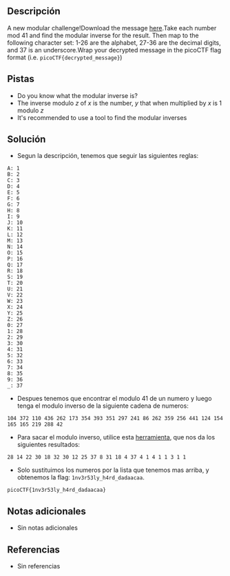 ## Descripción
A new modular challenge!Download the message [here](https://artifacts.picoctf.net/c/179/message.txt).Take each number mod 41 and find the modular inverse for the result. Then map to the following character set: 1-26 are the alphabet, 27-36 are the decimal digits, and 37 is an underscore.Wrap your decrypted message in the picoCTF flag format (i.e. `picoCTF{decrypted_message}`)

## Pistas
- Do you know what the modular inverse is?
- The inverse modulo _z_ of _x_ is the number, _y_ that when multiplied by _x_ is 1 modulo _z_
- It's recommended to use a tool to find the modular inverses

## Solución
- Segun la descripción, tenemos que seguir las siguientes reglas:



```
A: 1
B: 2
C: 3
D: 4
E: 5
F: 6
G: 7
H: 8
I: 9
J: 10
K: 11
L: 12
M: 13
N: 14
O: 15
P: 16
Q: 17
R: 18
S: 19
T: 20
U: 21
V: 22
W: 23
X: 24
Y: 25
Z: 26
0: 27
1: 28
2: 29
3: 30
4: 31
5: 32
6: 33
7: 34
8: 35
9: 36
_: 37
```

- Despues tenemos que encontrar el modulo 41 de un numero y luego tenga el modulo inverso de la siguiente cadena de numeros:

```
104 372 110 436 262 173 354 393 351 297 241 86 262 359 256 441 124 154 165 165 219 288 42 
```

- Para sacar el modulo inverso, utilice esta [herramienta](https://planetcalc.com/3311/), que nos da los siguientes resultados:

```
28 14 22 30 18 32 30 12 25 37 8 31 18 4 37 4 1 4 1 1 3 1 1
```

- Solo sustituimos los numeros por la lista que tenemos mas arriba, y obtenemos la flag: `1nv3r53ly_h4rd_dadaacaa`.

```
picoCTF{1nv3r53ly_h4rd_dadaacaa}
```


## Notas adicionales
- Sin notas adicionales

## Referencias
- Sin referencias